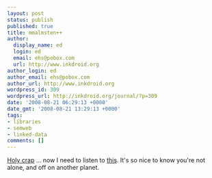 ```yaml
---
layout: post
status: publish
published: true
title: mmalmsten++
author:
  display_name: ed
  login: ed
  email: ehs@pobox.com
  url: http://www.inkdroid.org
author_login: ed
author_email: ehs@pobox.com
author_url: http://www.inkdroid.org
wordpress_id: 309
wordpress_url: http://inkdroid.org/journal/?p=309
date: '2008-08-21 06:29:13 +0000'
date_gmt: '2008-08-21 13:29:13 +0000'
tags:
- libraries
- semweb
- linked-data
comments: []
---
```


<p><a href="http://permalink.gmane.org/gmane.culture.libraries.ngc4lib/4617">Holy crap</a> ... now I need to listen to <a href="http://blogs.talis.com/panlibus/archives/2008/08/semantic-future-for-libraries-martin-marlmsten-talks-with-talis.php">this</a>. It's so nice to know you're not alone, and off on another planet.</p>
